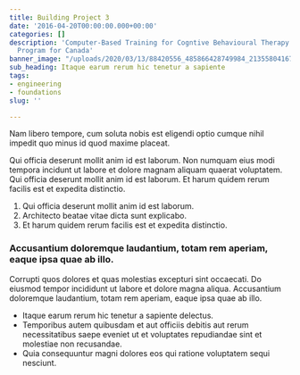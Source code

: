 ```yaml
---
title: Building Project 3
date: '2016-04-20T00:00:00.000+00:00'
categories: []
description: 'Computer-Based Training for Cogntive Behavioural Therapy: An Addictions
  Program for Canada'
banner_image: "/uploads/2020/03/13/88420556_485866428749984_2135580416722075648_o.jpg"
sub_heading: Itaque earum rerum hic tenetur a sapiente
tags:
- engineering
- foundations
slug: ''

---
```

Nam libero tempore, cum soluta nobis est eligendi optio cumque nihil impedit quo minus id quod maxime placeat.

Qui officia deserunt mollit anim id est laborum. Non numquam eius modi tempora incidunt ut labore et dolore magnam aliquam quaerat voluptatem. Qui officia deserunt mollit anim id est laborum. Et harum quidem rerum facilis est et expedita distinctio.

1. Qui officia deserunt mollit anim id est laborum.
2. Architecto beatae vitae dicta sunt explicabo.
3. Et harum quidem rerum facilis est et expedita distinctio.

### Accusantium doloremque laudantium, totam rem aperiam, eaque ipsa quae ab illo.

Corrupti quos dolores et quas molestias excepturi sint occaecati. Do eiusmod tempor incididunt ut labore et dolore magna aliqua. Accusantium doloremque laudantium, totam rem aperiam, eaque ipsa quae ab illo.

* Itaque earum rerum hic tenetur a sapiente delectus.
* Temporibus autem quibusdam et aut officiis debitis aut rerum necessitatibus saepe eveniet ut et voluptates repudiandae sint et molestiae non recusandae.
* Quia consequuntur magni dolores eos qui ratione voluptatem sequi nesciunt.
